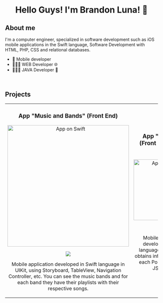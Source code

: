 
<div align="center">
 
<h1 align="center">Hello Guys! I'm Brandon Luna! 👋</h1>
</div>

## About me

 I'm a computer engineer, specialized in software development  such as iOS mobile applications in the Swift language, Software Development
with HTML, PHP, CSS and relational databases. 
- 📲 Mobile developer
- 👨🏻‍💻 WEB Developer 🌐
- 👨🏻‍💻 JAVA Developer 🍵
<br>


## Projects

<table>
<tr>
 
<td width="50%">
 
<h3 align="center">App "Music and Bands" (Front End)</h3>
<div align="center">
<a href="https://github.com/Brann7/diplomado-ios/tree/main/music-bands-Brann7-main" target="_blank"><img src="https://github.com/Brann7/Brann7/assets/86082071/ced252ca-3952-49c3-b8e9-edca8a3f995d" width="400" alt="App on Swift"></a>
<p>
<a href="https://github.com/Brann7/diplomado-ios/tree/main/music-bands-Brann7-main" target="_blank">
<img src="https://img.shields.io/badge/CÓDIGO-ff9?style=for-the-badge&logo=github&logoColor=black">
</a>
</p>
<p> Mobile application developed in Swift language in UIKit, using Storyboard, TableView, Navigation Controller, etc. You can see the music bands and for each band they have their playlists with their respective songs.</p>
</div>      

</td>

<td width="50%">
 
<h3 align="center">App "Pokedex" (Front End - Back End)</h3>
<div align="center">
<a href="https://github.com/Brann7/diplomado-ios/tree/main/pokedex2" target="_blank"><img src="https://github.com/Brann7/Brann7/assets/86082071/80c79d52-5d65-4105-aad8-b016f9593d77" width="200" alt="App on Swift"></a>
<p>
<a href="https://github.com/Brann7/diplomado-ios/tree/main/pokedex2" target="_blank">
<img src="https://img.shields.io/badge/CÓDIGO-ff9?style=for-the-badge&logo=github&logoColor=black">
</a>
</p>
<p> Mobile application developed in Swift language in UIKit, that obtains information about each Pokemon from a JSON file.</p>
</div>      

</td>
                                                           
</table>                                                                                 
</div>
<br>

